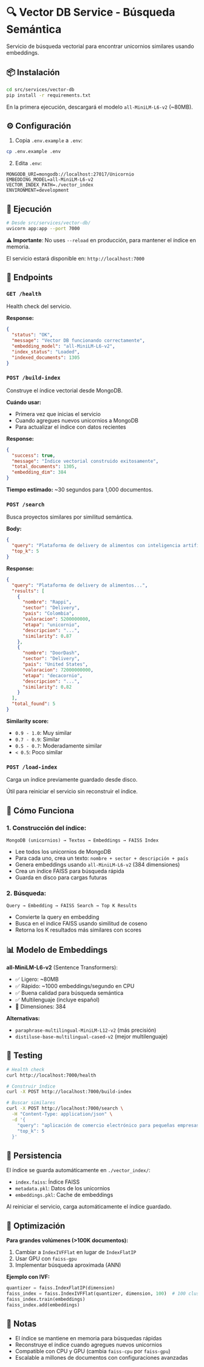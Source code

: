 # 🔍 Vector DB Service - Búsqueda Semántica

Servicio de búsqueda vectorial para encontrar unicornios similares usando embeddings.

## 📦 Instalación

```bash
cd src/services/vector-db
pip install -r requirements.txt
```

En la primera ejecución, descargará el modelo `all-MiniLM-L6-v2` (~80MB).

## ⚙️ Configuración

1. Copia `.env.example` a `.env`:
```bash
cp .env.example .env
```

2. Edita `.env`:
```env
MONGODB_URI=mongodb://localhost:27017/Unicornio
EMBEDDING_MODEL=all-MiniLM-L6-v2
VECTOR_INDEX_PATH=./vector_index
ENVIRONMENT=development
```

## 🚀 Ejecución

```bash
# Desde src/services/vector-db/
uvicorn app:app --port 7000
```

**⚠️ Importante**: No uses `--reload` en producción, para mantener el índice en memoria.

El servicio estará disponible en: `http://localhost:7000`

## 📡 Endpoints

### `GET /health`
Health check del servicio.

**Response:**
```json
{
  "status": "OK",
  "message": "Vector DB funcionando correctamente",
  "embedding_model": "all-MiniLM-L6-v2",
  "index_status": "Loaded",
  "indexed_documents": 1305
}
```

### `POST /build-index`
Construye el índice vectorial desde MongoDB.

**Cuándo usar:**
- Primera vez que inicias el servicio
- Cuando agregues nuevos unicornios a MongoDB
- Para actualizar el índice con datos recientes

**Response:**
```json
{
  "success": true,
  "message": "Índice vectorial construido exitosamente",
  "total_documents": 1305,
  "embedding_dim": 384
}
```

**Tiempo estimado:** ~30 segundos para 1,000 documentos.

### `POST /search`
Busca proyectos similares por similitud semántica.

**Body:**
```json
{
  "query": "Plataforma de delivery de alimentos con inteligencia artificial",
  "top_k": 5
}
```

**Response:**
```json
{
  "query": "Plataforma de delivery de alimentos...",
  "results": [
    {
      "nombre": "Rappi",
      "sector": "Delivery",
      "pais": "Colombia",
      "valoracion": 5200000000,
      "etapa": "unicornio",
      "descripcion": "...",
      "similarity": 0.87
    },
    {
      "nombre": "DoorDash",
      "sector": "Delivery",
      "pais": "United States",
      "valoracion": 72000000000,
      "etapa": "decacornio",
      "descripcion": "...",
      "similarity": 0.82
    }
  ],
  "total_found": 5
}
```

**Similarity score:**
- `0.9 - 1.0`: Muy similar
- `0.7 - 0.9`: Similar
- `0.5 - 0.7`: Moderadamente similar
- `< 0.5`: Poco similar

### `POST /load-index`
Carga un índice previamente guardado desde disco.

Útil para reiniciar el servicio sin reconstruir el índice.

## 🔧 Cómo Funciona

### 1. Construcción del índice:

```
MongoDB (unicornios) → Textos → Embeddings → FAISS Index
```

- Lee todos los unicornios de MongoDB
- Para cada uno, crea un texto: `nombre + sector + descripción + país`
- Genera embeddings usando `all-MiniLM-L6-v2` (384 dimensiones)
- Crea un índice FAISS para búsqueda rápida
- Guarda en disco para cargas futuras

### 2. Búsqueda:

```
Query → Embedding → FAISS Search → Top K Results
```

- Convierte la query en embedding
- Busca en el índice FAISS usando similitud de coseno
- Retorna los K resultados más similares con scores

## 📊 Modelo de Embeddings

**all-MiniLM-L6-v2** (Sentence Transformers):
- ✅ Ligero: ~80MB
- ✅ Rápido: ~1000 embeddings/segundo en CPU
- ✅ Buena calidad para búsqueda semántica
- ✅ Multilenguaje (incluye español)
- 📏 Dimensiones: 384

**Alternativas:**
- `paraphrase-multilingual-MiniLM-L12-v2` (más precisión)
- `distiluse-base-multilingual-cased-v2` (mejor multilenguaje)

## 🧪 Testing

```bash
# Health check
curl http://localhost:7000/health

# Construir índice
curl -X POST http://localhost:7000/build-index

# Buscar similares
curl -X POST http://localhost:7000/search \
  -H "Content-Type: application/json" \
  -d '{
    "query": "aplicación de comercio electrónico para pequeñas empresas",
    "top_k": 5
  }'
```

## 💾 Persistencia

El índice se guarda automáticamente en `./vector_index/`:
- `index.faiss`: Índice FAISS
- `metadata.pkl`: Datos de los unicornios
- `embeddings.pkl`: Cache de embeddings

Al reiniciar el servicio, carga automáticamente el índice guardado.

## 🚀 Optimización

**Para grandes volúmenes (>100K documentos):**

1. Cambiar a `IndexIVFFlat` en lugar de `IndexFlatIP`
2. Usar GPU con `faiss-gpu`
3. Implementar búsqueda aproximada (ANN)

**Ejemplo con IVF:**
```python
quantizer = faiss.IndexFlatIP(dimension)
faiss_index = faiss.IndexIVFFlat(quantizer, dimension, 100)  # 100 clusters
faiss_index.train(embeddings)
faiss_index.add(embeddings)
```

## 📝 Notas

- El índice se mantiene en memoria para búsquedas rápidas
- Reconstruye el índice cuando agregues nuevos unicornios
- Compatible con CPU y GPU (cambia `faiss-cpu` por `faiss-gpu`)
- Escalable a millones de documentos con configuraciones avanzadas
